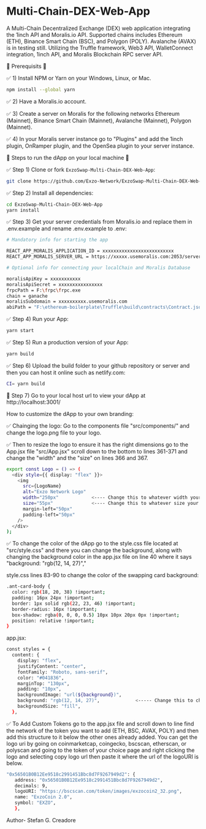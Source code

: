 # Multi-Chain-DEX-Web-App
A Multi-Chain Decentralized Exchange (DEX) web application integrating the 1inch API and Moralis.io API. Supported chains includes Ethereum (ETH), Binance Smart Chain (BSC), and Polygon (POLY). Avalanche (AVAX) is in testing still. Utilizing the Truffle framework, Web3 API, WalletConnect integration, 1inch API, and Moralis Blockchain RPC server API.

💎 Prerequisits 💎

✅ 1) Install NPM or Yarn on your Windows, Linux, or Mac.
```sh
npm install --global yarn
```

✅ 2) Have a Moralis.io account.

✅ 3) Create a server on Moralis for the following networks Ethereum (Mainnet), Binance Smart Chain (Mainnet), Avalanche (Mainnet), Polygon (Mainnet).

✅ 4) In your Moralis server instance go to "Plugins" and add the 1inch plugin, OnRamper plugin, and the OpenSea plugin to your server instance.


💎 Steps to run the dApp on your local machine 💎

✅ Step 1) Clone or fork `ExzoSwap-Multi-Chain-DEX-Web-App`:

```sh
git clone https://github.com/Exzo-Network/ExzoSwap-Multi-Chain-DEX-Web-App.git
```

✅ Step 2) Install all dependencies:

```sh
cd ExzoSwap-Multi-Chain-DEX-Web-App
yarn install
```

✅ Step 3) Get your server credentials from Moralis.io and replace them in .env.example and rename .env.example to .env:

```sh
# Mandatory info for starting the app

REACT_APP_MORALIS_APPLICATION_ID = xxxxxxxxxxxxxxxxxxxxxxxxxx
REACT_APP_MORALIS_SERVER_URL = https://xxxxx.usemoralis.com:2053/server

# Optional info for connecting your localChain and Moralis Database

moralisApiKey = xxxxxxxxxxx
moralisApiSecret = xxxxxxxxxxxxxxxx
frpcPath = F:\frpc\frpc.exe
chain = ganache
moralisSubdomain = xxxxxxxxxx.usemoralis.com
abiPath = "F:\ethereum-boilerplate\Truffle\build\contracts\Contract.json"
```

✅ Step 4) Run your App:

```sh
yarn start
```


✅ Step 5) Run a production version of your App:

```sh
yarn build
```


✅ Step 6) Upload the build folder to your github repository or server and then you can host it online such as netlify.com:

```sh
CI= yarn build
```

🚀 Step 7) Go to your local host url to view your dApp at http://localhost:3001/



How to customize the dApp to your own branding:

✅ Chainging the logo: Go to the components file "src/components/" and change the logo.png file to your logo.

✅ Then to resize the logo to ensure it has the right dimensions go to the App.jsx file "src/App.jsx" scroll down to the bottom to lines 361-371 and change the "width" and the "size" on lines 366 and 367.

```sh
export const Logo = () => (
  <div style={{ display: "flex" }}>
    <img
      src={LogoName}
      alt="Exzo Network Logo"
      width="250px"            <---- Change this to whatever width your logo needs.
      size="55px"              <---- Change this to whatever size your logo needs.
      margin-left="50px"
      padding-left="50px"
    />
  </div>
);
```

✅ To change the color of the dApp go to the style.css file located at "src/style.css" and there you can change the background, along with changing the background color in the app.jsx file on line 40 where it says "background: "rgb(12, 14, 27)","

style.css lines 83-90 to change the color of the swapping card background:
```sh
.ant-card-body {
  color: rgb(18, 20, 38) !important;
  padding: 16px 24px !important;
  border: 1px solid rgb(22, 23, 46) !important;
  border-radius: 16px !important;
  box-shadow: rgba(0, 0, 0, 0.5) 10px 10px 20px 0px !important;
  position: relative !important;
}
```

app.jsx:
```sh
const styles = {
  content: {
    display: "flex",
    justifyContent: "center",
    fontFamily: "Roboto, sans-serif",
    color: "#041836",
    marginTop: "130px",
    padding: "10px",
    backgroundImage: "url(${background})",
    background: "rgb(12, 14, 27)",             <----- Change this to change part of the background color of the dApp.
    backgroundSize: "fill",
  },
```


✅ To Add Custom Tokens go to the app.jsx file and scroll down to line find the network of the token you want to add (ETH, BSC, AVAX, POLY) and then add this structure to it below the other ones already added. You can get the logo uri by going on coinmarketcap, coingecko, bscscan, etherscan, or polyscan and going to the token of your choice page and right clicking the logo and selecting copy logo url then paste it where the url of the logoURI is below.

```sh
"0x56501B0B12Ee9518c2991451Bbc8d7F9267949d2": {
   address: "0x56501B0B12Ee9518c2991451Bbc8d7F9267949d2",                <---- Token Smart Contract Address.
   decimals: 9,                                                          <---- Token decimals.
   logoURI: "https://bscscan.com/token/images/exzocoin2_32.png",         <---- Token logo URL.
   name: "ExzoCoin 2.0",                                                 <---- Token Name.
   symbol: "EXZO",                                                       <---- Token Symbol.
   },
```

Author- Stefan G. Creadore
